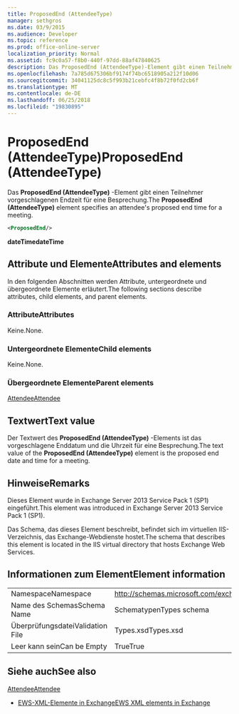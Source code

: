 ```yaml
---
title: ProposedEnd (AttendeeType)
manager: sethgros
ms.date: 03/9/2015
ms.audience: Developer
ms.topic: reference
ms.prod: office-online-server
localization_priority: Normal
ms.assetid: fc9c0a57-f8b0-440f-97dd-88af47840625
description: Das ProposedEnd (AttendeeType)-Element gibt einen Teilnehmer vorgeschlagenen Endzeit für eine Besprechung.
ms.openlocfilehash: 7a785d675306bf9174f74bc6518905a212f10d06
ms.sourcegitcommit: 34041125dc8c5f993b21cebfc4f8b72f0fd2cb6f
ms.translationtype: MT
ms.contentlocale: de-DE
ms.lasthandoff: 06/25/2018
ms.locfileid: "19830895"
---
```

# <a name="proposedend-attendeetype"></a><span data-ttu-id="179e5-103">ProposedEnd (AttendeeType)</span><span class="sxs-lookup"><span data-stu-id="179e5-103">ProposedEnd (AttendeeType)</span></span>

<span data-ttu-id="179e5-104">Das **ProposedEnd (AttendeeType)** -Element gibt einen Teilnehmer vorgeschlagenen Endzeit für eine Besprechung.</span><span class="sxs-lookup"><span data-stu-id="179e5-104">The **ProposedEnd (AttendeeType)** element specifies an attendee's proposed end time for a meeting.</span></span> 
  
```XML
<ProposedEnd/>
```

 <span data-ttu-id="179e5-105">**dateTime**</span><span class="sxs-lookup"><span data-stu-id="179e5-105">**dateTime**</span></span>
## <a name="attributes-and-elements"></a><span data-ttu-id="179e5-106">Attribute und Elemente</span><span class="sxs-lookup"><span data-stu-id="179e5-106">Attributes and elements</span></span>

<span data-ttu-id="179e5-107">In den folgenden Abschnitten werden Attribute, untergeordnete und übergeordnete Elemente erläutert.</span><span class="sxs-lookup"><span data-stu-id="179e5-107">The following sections describe attributes, child elements, and parent elements.</span></span>
  
### <a name="attributes"></a><span data-ttu-id="179e5-108">Attribute</span><span class="sxs-lookup"><span data-stu-id="179e5-108">Attributes</span></span>

<span data-ttu-id="179e5-109">Keine.</span><span class="sxs-lookup"><span data-stu-id="179e5-109">None.</span></span>
  
### <a name="child-elements"></a><span data-ttu-id="179e5-110">Untergeordnete Elemente</span><span class="sxs-lookup"><span data-stu-id="179e5-110">Child elements</span></span>

<span data-ttu-id="179e5-111">Keine.</span><span class="sxs-lookup"><span data-stu-id="179e5-111">None.</span></span>
  
### <a name="parent-elements"></a><span data-ttu-id="179e5-112">Übergeordnete Elemente</span><span class="sxs-lookup"><span data-stu-id="179e5-112">Parent elements</span></span>

[<span data-ttu-id="179e5-113">Attendee</span><span class="sxs-lookup"><span data-stu-id="179e5-113">Attendee</span></span>](attendee.md)
  
## <a name="text-value"></a><span data-ttu-id="179e5-114">Textwert</span><span class="sxs-lookup"><span data-stu-id="179e5-114">Text value</span></span>

<span data-ttu-id="179e5-115">Der Textwert des **ProposedEnd (AttendeeType)** -Elements ist das vorgeschlagene Enddatum und die Uhrzeit für eine Besprechung.</span><span class="sxs-lookup"><span data-stu-id="179e5-115">The text value of the **ProposedEnd (AttendeeType)** element is the proposed end date and time for a meeting.</span></span> 
  
## <a name="remarks"></a><span data-ttu-id="179e5-116">Hinweise</span><span class="sxs-lookup"><span data-stu-id="179e5-116">Remarks</span></span>

<span data-ttu-id="179e5-117">Dieses Element wurde in Exchange Server 2013 Service Pack 1 (SP1) eingeführt.</span><span class="sxs-lookup"><span data-stu-id="179e5-117">This element was introduced in Exchange Server 2013 Service Pack 1 (SP1).</span></span>
  
<span data-ttu-id="179e5-118">Das Schema, das dieses Element beschreibt, befindet sich im virtuellen IIS-Verzeichnis, das Exchange-Webdienste hostet.</span><span class="sxs-lookup"><span data-stu-id="179e5-118">The schema that describes this element is located in the IIS virtual directory that hosts Exchange Web Services.</span></span>
  
## <a name="element-information"></a><span data-ttu-id="179e5-119">Informationen zum Element</span><span class="sxs-lookup"><span data-stu-id="179e5-119">Element information</span></span>

|||
|:-----|:-----|
|<span data-ttu-id="179e5-120">Namespace</span><span class="sxs-lookup"><span data-stu-id="179e5-120">Namespace</span></span>  <br/> |http://schemas.microsoft.com/exchange/services/2006/types  <br/> |
|<span data-ttu-id="179e5-121">Name des Schemas</span><span class="sxs-lookup"><span data-stu-id="179e5-121">Schema Name</span></span>  <br/> |<span data-ttu-id="179e5-122">Schematypen</span><span class="sxs-lookup"><span data-stu-id="179e5-122">Types schema</span></span>  <br/> |
|<span data-ttu-id="179e5-123">Überprüfungsdatei</span><span class="sxs-lookup"><span data-stu-id="179e5-123">Validation File</span></span>  <br/> |<span data-ttu-id="179e5-124">Types.xsd</span><span class="sxs-lookup"><span data-stu-id="179e5-124">Types.xsd</span></span>  <br/> |
|<span data-ttu-id="179e5-125">Leer kann sein</span><span class="sxs-lookup"><span data-stu-id="179e5-125">Can be Empty</span></span>  <br/> |<span data-ttu-id="179e5-126">True</span><span class="sxs-lookup"><span data-stu-id="179e5-126">True</span></span>  <br/> |
   
## <a name="see-also"></a><span data-ttu-id="179e5-127">Siehe auch</span><span class="sxs-lookup"><span data-stu-id="179e5-127">See also</span></span>



[<span data-ttu-id="179e5-128">Attendee</span><span class="sxs-lookup"><span data-stu-id="179e5-128">Attendee</span></span>](attendee.md)


- [<span data-ttu-id="179e5-129">EWS-XML-Elemente in Exchange</span><span class="sxs-lookup"><span data-stu-id="179e5-129">EWS XML elements in Exchange</span></span>](ews-xml-elements-in-exchange.md)

